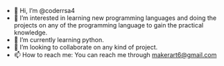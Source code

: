 - 👋 Hi, I’m @coderrsa4
- 👀 I’m interested in learning new programming languages and doing the projects on any of the programming language to gain the practical knowledge.
- 🌱 I’m currently learning python.
- 💞️ I’m looking to collaborate on any kind of project.
- 📫 How to reach me: You can reach me through makerart6@gmail.com

<!---
coderrsa4/coderrsa4 is a ✨ special ✨ repository because its `README.md` (this file) appears on your GitHub profile.
You can click the Preview link to take a look at your changes.
--->
